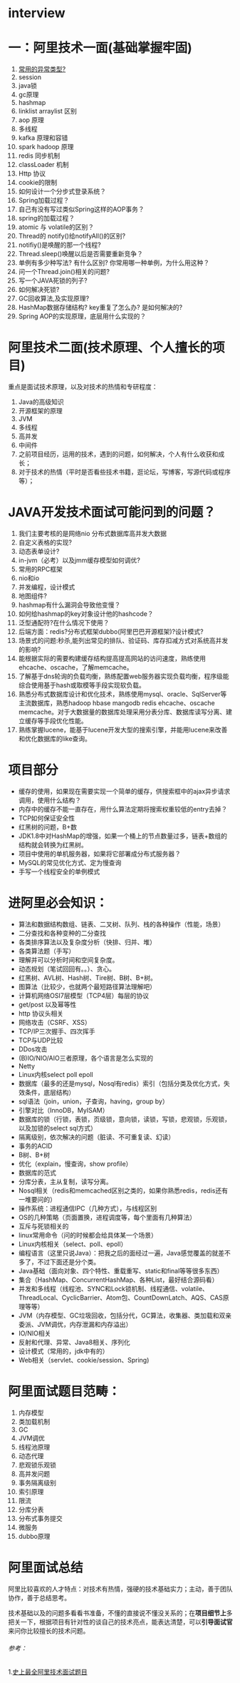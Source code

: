 # interview

# **一：阿里技术一面(基础掌握牢固)**

1. [常用的异常类型?](https://github.com/hellowupeng/interview/blob/master/java/常用的异常类型.md)
2. session
3. java锁
4. gc原理
5. hashmap
6. linklist arraylist 区别
7. aop 原理
8. 多线程
9. kafka 原理和容错
10. spark hadoop 原理
11. redis 同步机制
12. classLoader 机制
13. Http 协议
14. cookie的限制
15. 如何设计一个分步式登录系统？
16. Spring加载过程？
17. 自己有没有写过类似Spring这样的AOP事务？
18. spring的加载过程？
19. atomic 与 volatile的区别？
20. Thread的 notify()给notifyAll()的区别?
21. notifiy()是唤醒的那一个线程?
22. Thread.sleep()唤醒以后是否需要重新竞争？
23. 单例有多少种写法? 有什么区别? 你常用哪一种单例，为什么用这种？
24. 问一个Thread.join()相关的问题?
25. 写一个JAVA死锁的列子?
26. 如何解决死锁?
27. GC回收算法,及实现原理?
28. HashMap数据存储结构? key重复了怎么办? 是如何解决的?
29. Spring AOP的实现原理，底层用什么实现的？

# **阿里技术二面(技术原理、个人擅长的项目)**

重点是面试技术原理，以及对技术的热情和专研程度：

1. Java的高级知识
2. 开源框架的原理
3. JVM
4. 多线程
5. 高并发
6. 中间件
7. 之前项目经历，运用的技术，遇到的问题，如何解决，个人有什么收获和成长；
8. 对于技术的热情（平时是否看些技术书籍，逛论坛，写博客，写源代码或程序等）；

# **JAVA开发技术面试可能问到的问题？**

1. 我们主要考核的是网络nio 分布式数据库高并发大数据
2. 自定义表格的实现?
3. 动态表单设计?
4. in-jvm（必考）以及jmm缓存模型如何调优?
5. 常用的RPC框架
6. nio和io
7. 并发编程，设计模式
8. 地图组件?
9. hashmap有什么漏洞会导致他变慢？
10. 如何给hashmap的key对象设计他的hashcode？
11. 泛型通配符?在什么情况下使用？
12. 后端方面：redis?分布式框架dubbo(阿里巴巴开源框架)?设计模式?
13. 场景式的问题:秒杀,能列出常见的排队、验证码、库存扣减方式对系统高并发的影响?
14. 能根据实际的需要构建缓存结构提高提高网站的访问速度，熟练使用ehcache、oscache，了解memcache。
15. 了解基于dns轮询的负载均衡，熟练配置web服务器实现负载均衡，程序级能综合使用基于hash或取模等手段实现软负载。
16. 熟悉分布式数据库设计和优化技术，熟练使用mysql、oracle、SqlServer等主流数据库，熟悉hadoop hbase mangodb redis ehcache、oscache memcache。对于大数据量的数据库处理采用分表分库、数据库读写分离、建立缓存等手段优化性能。
17. 熟练掌握lucene，能基于lucene开发大型的搜索引擎，并能用lucene来改善和优化数据库的like查询。

# **项目部分**

- 缓存的使用，如果现在需要实现一个简单的缓存，供搜索框中的ajax异步请求调用，使用什么结构？
- 内存中的缓存不能一直存在，用什么算法定期将搜索权重较低的entry去掉？
- TCP如何保证安全性
- 红黑树的问题，B+数
- JDK1.8中对HashMap的增强，如果一个桶上的节点数量过多，链表+数组的结构就会转换为红黑树。
- 项目中使用的单机服务器，如果将它部署成分布式服务器？
- MySQL的常见优化方式、定为慢查询
- 手写一个线程安全的单例模式

# 进阿里必会知识：

- 算法和数据结构数组、链表、二叉树、队列、栈的各种操作（性能，场景）
- 二分查找和各种变种的二分查找
- 各类排序算法以及复杂度分析（快排、归并、堆）
- 各类算法题（手写）
- 理解并可以分析时间和空间复杂度。
- 动态规划（笔试回回有。。）、贪心。
- 红黑树、AVL树、Hash树、Tire树、B树、B+树。
- 图算法（比较少，也就两个最短路径算法理解吧）
- 计算机网络OSI7层模型（TCP4层）每层的协议
- get/post 以及幂等性
- http 协议头相关
- 网络攻击（CSRF、XSS）
- TCP/IP三次握手、四次挥手
- TCP与UDP比较
- DDos攻击
- (B)IO/NIO/AIO三者原理，各个语言是怎么实现的
- Netty
- Linux内核select poll epoll
- 数据库（最多的还是mysql，Nosql有redis）索引（包括分类及优化方式，失效条件，底层结构）
- sql语法（join，union，子查询，having，group by）
- 引擎对比（InnoDB，MyISAM）
- 数据库的锁（行锁，表锁，页级锁，意向锁，读锁，写锁，悲观锁，乐观锁，以及加锁的select sql方式）
- 隔离级别，依次解决的问题（脏读、不可重复读、幻读）
- 事务的ACID
- B树、B+树
- 优化（explain，慢查询，show profile）
- 数据库的范式
- 分库分表，主从复制，读写分离。
- Nosql相关（redis和memcached区别之类的，如果你熟悉redis，redis还有一堆要问的）
- 操作系统：进程通信IPC（几种方式），与线程区别
- OS的几种策略（页面置换，进程调度等，每个里面有几种算法）
- 互斥与死锁相关的
- linux常用命令（问的时候都会给具体某一个场景）
- Linux内核相关（select、poll、epoll）
- 编程语言（这里只说Java）：把我之后的面经过一遍，Java感觉覆盖的就差不多了，不过下面还是分个类。
- Java基础（面向对象、四个特性、重载重写、static和final等等很多东西）
- 集合（HashMap、ConcurrentHashMap、各种List，最好结合源码看）
- 并发和多线程（线程池、SYNC和Lock锁机制、线程通信、volatile、ThreadLocal、CyclicBarrier、Atom包、CountDownLatch、AQS、CAS原理等等）
- JVM（内存模型、GC垃圾回收，包括分代，GC算法，收集器、类加载和双亲委派、JVM调优，内存泄漏和内存溢出）
- IO/NIO相关
- 反射和代理、异常、Java8相关、序列化
- 设计模式（常用的，jdk中有的）
- Web相关（servlet、cookie/session、Spring)

# 阿里面试题目范畴：

1. 内存模型
2. 类加载机制
3. GC
4. JVM调优
5. 线程池原理
6. 动态代理
7. 悲观锁乐观锁
8. 高并发问题
9. 事务隔离级别
10. 索引原理
11. 限流
12. 分库分表
13. 分布式事务提交
14. 微服务
15. dubbo原理

# 阿里面试总结

阿里比较喜欢的人才特点：对技术有热情，强硬的技术基础实力；主动，善于团队协作，善于总结思考。

技术基础以及的问题多看看书准备，不懂的直接说不懂没关系的；在**项目细节上**多把关一下，根据项目有针对性的谈自己的技术亮点，能表达清楚，可以**引导面试官**来问你比较擅长的技术问题。

###### 参考：

1.[史上最全阿里技术面试题目](https://www.toutiao.com/a6581717700844716552/?tt_from=weixin&utm_campaign=client_share&wxshare_count=1&timestamp=1537788762&app=news_article&utm_source=weixin&iid=44091158662&utm_medium=toutiao_ios&group_id=6581717700844716552)